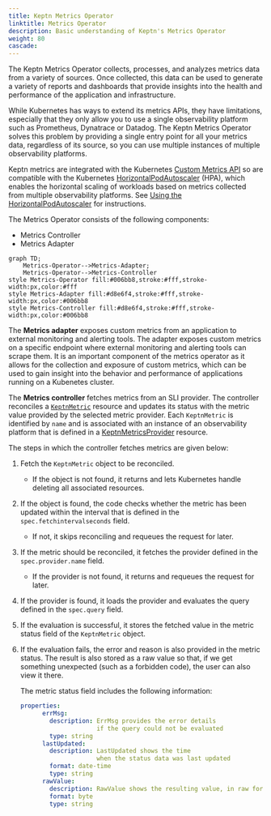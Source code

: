 ```yaml
---
title: Keptn Metrics Operator
linktitle: Metrics Operator
description: Basic understanding of Keptn's Metrics Operator
weight: 80
cascade:
---
```



The Keptn Metrics Operator collects, processes,
and analyzes metrics data from a variety of sources.
Once collected, this data can be used
to generate a variety of reports and dashboards
that provide insights into the health and performance
of the application and infrastructure.

While Kubernetes has ways to extend its metrics APIs, they have limitations,
especially that they only allow you to use a single observability platform
such as Prometheus, Dynatrace or Datadog.
The Keptn Metrics Operator solves this problem
by providing a single entry point for
all your metrics data, regardless of its source,
so you can use multiple instances of multiple observability platforms.

Keptn metrics are integrated with the Kubernetes
[Custom Metrics API](https://github.com/kubernetes/metrics#custom-metrics-api)
so are compatible with the Kubernetes
[HorizontalPodAutoscaler](https://kubernetes.io/docs/tasks/run-application/horizontal-pod-autoscale/)
(HPA), which enables the horizontal scaling of workloads
based on metrics collected from multiple observability platforms.
See
[Using the HorizontalPodAutoscaler](../../../../implementing/evaluatemetrics.md/#using-the-horizontalpodautoscaler)
for instructions.

The Metrics Operator consists of the following components:

* Metrics Controller
* Metrics Adapter

```mermaid
graph TD;
    Metrics-Operator-->Metrics-Adapter;
    Metrics-Operator-->Metrics-Controller
style Metrics-Operator fill:#006bb8,stroke:#fff,stroke-width:px,color:#fff
style Metrics-Adapter fill:#d8e6f4,stroke:#fff,stroke-width:px,color:#006bb8
style Metrics-Controller fill:#d8e6f4,stroke:#fff,stroke-width:px,color:#006bb8
```

The **Metrics adapter** exposes custom metrics from an application
to external monitoring and alerting tools.
The adapter exposes custom metrics on a specific endpoint
where external monitoring and alerting tools can scrape them.
It is an important component of the metrics operator
as it allows for the collection and exposure of custom metrics,
which can be used to gain insight into the behavior and performance
of applications running on a Kubenetes cluster.

The **Metrics controller** fetches metrics from an SLI provider.
The controller reconciles a [`KeptnMetric`](../../../../yaml-crd-ref/metric.md)
resource and updates its status with the metric value
provided by the selected metric provider.
Each `KeptnMetric` is identified by `name`
and is associated with an instance of an observability platform
that is defined in a
[KeptnMetricsProvider](../../../../yaml-crd-ref/metricsprovider.md)
resource.

The steps in which the controller fetches metrics are given below:

1. Fetch the `KeptnMetric` object to be reconciled.
   * If the object is not found,
     it returns and lets Kubernetes handle deleting all associated resources.
1. If the object is found, the code checks
   whether the metric has been updated within the interval
   that is defined in the `spec.fetchintervalseconds` field.
   * If not, it skips reconciling and requeues the request for later.
1. If the metric should be reconciled,
   it fetches the provider defined in the `spec.provider.name` field.
   * If the provider is not found,
     it returns and requeues the request for later.
1. If the provider is found,
   it loads the provider and evaluates the query
   defined in the `spec.query` field.
1. If the evaluation is successful,
   it stores the fetched value
   in the metric status field of the `KeptnMetric` object.
1. If the evaluation fails,
   the error and reason is also provided in the metric status.
   The result is also stored as a raw value
   so that, if we get something unexpected
   (such as a forbidden code),
   the user can also view it there.

   The metric status field includes the following information:

   ```yaml
   properties:
         errMsg:
           description: ErrMsg provides the error details
                        if the query could not be evaluated
           type: string
         lastUpdated:
           description: LastUpdated shows the time
                        when the status data was last updated
           format: date-time
           type: string
         rawValue:
           description: RawValue shows the resulting value, in raw format
           format: byte
           type: string
   ```
